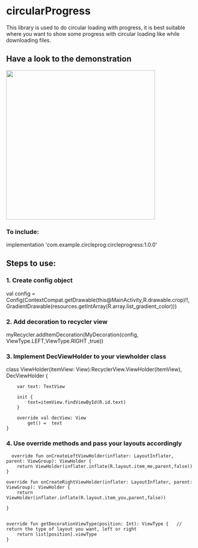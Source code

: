 # circularProgress
This library is used to do circular loading with progress, it is best suitable where you want to show some progress with circular loading like while downloading files.
<h2>Have a look to the demonstration</h2>
        
<img src="https://noties.io/assets/images/gradient-messenger-round-2.png" width="400">

<h3>To include:</h3>

implementation 'com.example.circleprog:circleprogress:1.0.0'

<h2>Steps to use:</h2>

<h3>1. Create config object</h3>
  val config = Config(ContextCompat.getDrawable(this@MainActivity,R.drawable.crop)!!,      
            GradientDrawable(resources.getIntArray(R.array.list_gradient_color)))

<h3>2. Add decoration to recycler view</h3>
  myRecycler.addItemDecoration(MyDecoration(config, ViewType.LEFT,ViewType.RIGHT ,true))

<h3>3. Implement DecViewHolder to your viewholder class</h3>
  class ViewHolder(itemView: View):RecyclerView.ViewHolder(itemView), DecViewHolder { 
  
        var text: TextView
        
        init {
            text=itemView.findViewById(R.id.text)
        }

        override val decView: View   
            get() =  text
    }
    
 <h3>4. Use override methods and pass your layouts accordingly</h3>
    
    
      override fun onCreateLeftViewHolder(inflater: LayoutInflater, parent: ViewGroup): ViewHolder {
        return ViewHolder(inflater.inflate(R.layout.item_me,parent,false))
    }

    override fun onCreateRightViewHolder(inflater: LayoutInflater, parent: ViewGroup): ViewHolder {
        return ViewHolder(inflater.inflate(R.layout.item_you,parent,false))

    }


    override fun getDecorationViewType(position: Int): ViewType {   // return the type of layout you want, left or right
        return list[position].viewType
    }


